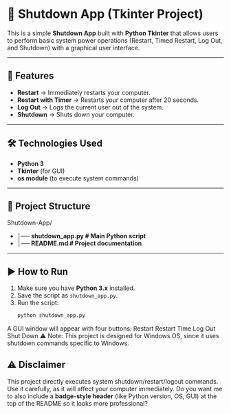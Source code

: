 # 🔌 Shutdown App (Tkinter Project)

This is a simple **Shutdown App** built with **Python Tkinter** that allows users to perform basic system power operations (Restart, Timed Restart, Log Out, and Shutdown) with a graphical user interface.

---

## 🚀 Features
- **Restart** → Immediately restarts your computer.  
- **Restart with Timer** → Restarts your computer after 20 seconds.  
- **Log Out** → Logs the current user out of the system.  
- **Shutdown** → Shuts down your computer.  

---

## 🛠️ Technologies Used
- **Python 3**
- **Tkinter** (for GUI)
- **os module** (to execute system commands)

---

## 📂 Project Structure
Shutdown-App/
- **│── shutdown_app.py # Main Python script**
- **│── README.md # Project documentation**


---

## ▶️ How to Run
1. Make sure you have **Python 3.x** installed.  
2. Save the script as `shutdown_app.py`.  
3. Run the script:  
   ```bash
   python shutdown_app.py

A GUI window will appear with four buttons:
Restart
Restart Time
Log Out
Shut Down
⚠️ Note: This project is designed for Windows OS, since it uses shutdown commands specific to Windows.

## ⚠️ Disclaimer

This project directly executes system shutdown/restart/logout commands.
Use it carefully, as it will affect your computer immediately.
Do you want me to also include a **badge-style header** (like Python version, OS, GUI) at the top of the README so it looks more professional?
